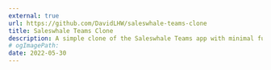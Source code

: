 ```yaml
---
external: true
url: https://github.com/DavidLHW/saleswhale-teams-clone
title: Saleswhale Teams Clone
description: A simple clone of the Saleswhale Teams app with minimal functionality.
# ogImagePath:
date: 2022-05-30
---
```

